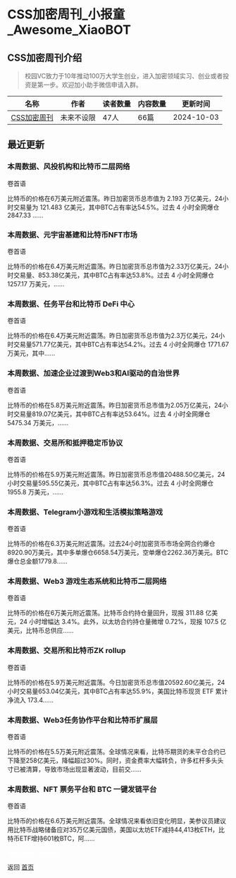 # CSS加密周刊_小报童_Awesome_XiaoBOT

## CSS加密周刊介绍
> 校园VC致力于10年推动100万大学生创业，进入加密领域实习、创业或者投资是第一步。欢迎加小助手微信申请入群。  
  


|名称|作者|读者数量|内容数量|更新时间|
|---|---|---|---|---|
|[CSS加密周刊](https://xiaobot.net/p/css?refer=0b133df9-27dc-423b-8101-639049001c13)|未来不设限|47人|66篇|2024-10-03|

## 最近更新
### 本周数据、风投机构和比特币二层网络

卷首语

比特币的价格在6万美元附近震荡。昨日加密货币总市值为 2.193 万亿美元，24小时交易量为 121.483 亿美元，其中BTC占有率达54.5%。过去 4
小时全网爆仓 2847.33 ......

### 本周数据、元宇宙基建和比特币NFT市场

卷首语

比特币的价格在6.4万美元附近震荡。昨日加密货币总市值为2.33万亿美元，24小时交易量、853.38亿美元，其中BTC占有率达53.8%。过去 4
小时全网爆仓 1257.17 万美元，......

### 本周数据、任务平台和比特币 DeFi 中心

卷首语

比特币的价格在6.4万美元附近震荡。昨日加密货币总市值为2.3万亿美元，24小时交易量571.77亿美元，其中BTC占有率达54.2%。过去 4
小时全网爆仓 1771.67 万美元，其中......

### 本周数据、加速企业过渡到Web3和AI驱动的自治世界

卷首语

比特币的价格在5.8万美元附近震荡。昨日加密货币总市值为2.05万亿美元，24小时交易量819.07亿美元，其中BTC占有率达53.64%。过去 4
小时全网爆仓 5475.34 万美元，......

### 本周数据、交易所和抵押稳定币协议

卷首语

比特币的价格在5.9万美元附近震荡。昨日加密货币总市值20488.50亿美元，24小时交易量595.55亿美元，其中BTC占有率达56.3%。过去 4
小时全网爆仓 1955.8 万美元，......

### 本周数据、Telegram小游戏和生活模拟策略游戏

卷首语

比特币的价格在6.3万美元附近震荡。过去24小时加密货币市场全网合约爆仓8920.90万美元，其中多单爆仓6658.54万美元，空单爆仓2262.36万美元。BTC
爆仓总金额1779.8......

### 本周数据、Web3 游戏生态系统和比特币二层网络

卷首语

比特币的价格在6万美元附近震荡。比特币合约持仓量回升，现报 311.88 亿美元，24 小时增幅达 3.4%。此外，以太坊合约持仓量微增 0.72%，现报
107.5 亿美元，比特币总供应......

### 本周数据、交易所和比特币ZK rollup

卷首语

比特币的价格在5.9万美元附近震荡。今日加密货币总市值20592.60亿美元，24小时交易量653.04亿美元，其中BTC占有率达55.9%，美国比特币现货
ETF 累计净流入 173.4......

### 本周数据、Web3任务协作平台和比特币扩展层

卷首语

比特币的价格在5.5万美元附近震荡。全球情况来看，比特币期货的未平仓合约已下降至258亿美元，降幅超过30%。同时，资金费率大幅转负，许多杠杆多头头寸已被清算，导致市场出现显著波动，目前交......

### 本周数据、NFT 票务平台和 BTC 一键发链平台

卷首语

比特币的价格在6.6万美元附近震荡。全球情况来看依旧变化明显，美参议员建议用比特币战略储备应对35万亿美元国债，美国以太坊ETF减持44,413枚ETH，比特币ETF增持601枚BTC，阿......


<a href="https://github.com/Reno9527/awesome-xiaobot" style="color: white; text-decoration: none;">awesome-xiaobot</a>

返回 [首页](../README.md)
